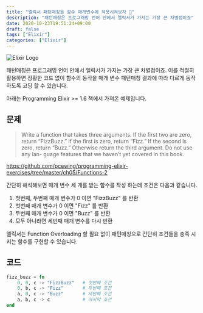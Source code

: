 ```yaml
---
title: "엘릭서 패턴매칭을 함수 매개변수에 적용시켜보자 🧪"
description: "패턴매칭은 프로그래밍 언어 안에서 엘릭서가 가지는 가장 큰 차별점이죠"
date: 2020-10-23T19:51:24+09:00
draft: false
tags: ["Elixir"]
categories: ["Elixir"]
---
```


![Elixir Logo](/images/elixir_logo.png)

패턴매칭은 프로그래밍 언어 안에서 엘릭서가 가지는 가장 큰 차별점이죠. 이를 적절히 활용하면 장황한 코드 없이 함수의 동작을 매개 변수 패턴매칭 결과에 따라 다르게 동작하도록 코딩 할 수 있습니다.

아래는 Programming Elixir >= 1.6 책에서 가져온 예제입니다.

## 문제

> Write a function that takes three arguments. If the first two are zero, return “FizzBuzz.” If the first is zero, return “Fizz.” If the second is zero, return “Buzz.” Otherwise return the third argument. Do not use any lan- guage features that we haven’t yet covered in this book.

https://github.com/pcewing/programming-elixir-exercises/tree/master/ch05/Functions-2

간단히 해석해보면 매개 변수 세 개를 받는 함수를 작성 하는데 조건은 다음과 같습니다.

1. 첫번째, 두번째 매개 변수가 0 이면 "FizzBuzz" 를 반환
2. 첫번째 매개 변수가 0 이면 "Fizz" 를 반환
3. 두번째 매개 변수가 0 이면 "Buzz" 를 반환
4. 모두 아니라면 세번째 매개 변수를 다시 반환

엘릭서는 Function Overloading 할 필요 없이 패턴매칭으로 간단히 조건들을 충족 시키는 함수를 구현할 수 있습니다.

## 코드

```elixir
fizz_buzz = fn
    0, 0, c -> "FizzBuzz"   # 첫번째 조건
    0, b, c -> "Fizz"       # 두번째 조건
    a, 0, c -> "Buzz"       # 세번째 조건
    a, b, c -> c            # 마지막 조건
end
```
